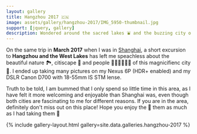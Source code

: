 ```yaml
---
layout: gallery
title: Hangzhou 2017 🇨🇳
image: assets/gallery/hangzhou-2017/IMG_5950-thumbnail.jpg
support: [jquery, gallery]
description: Wondered around the sacred lakes ⛲️ and the buzzing city of Hangzhou in March 2017
---
```


On the same trip in **March 2017** when I was in [Shanghai](/gallery/shanghai-2017), a short excursion to **Hangzhou and the West Lakes** has left me speachless about the beautiful nature 🏞, citiscape 🏢 and people 👩🏻‍💼👨🏻‍🎓 of this magnicifienc city 🌆. I ended up taking many pictures on my Nexus 6P (HDR+ enabled) and my DSLR Canon D700 with 18-55mm IS STM lense. 

Truth to be told, I am bummed that I only spend so little time in this area, as I have felt it more welcoming and enjoyable than Shanghai was, even though both cities are fascinating to me for different reasons. If you are in the area, definitely don't miss out on this place! Hope you enjoy the 📸 them as much as I had taking them 👋

{% include gallery-layout.html gallery=site.data.galleries.hangzhou-2017 %}
